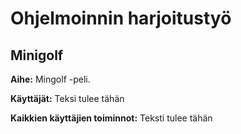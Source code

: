 # Ohjelmoinnin harjoitustyö
## Minigolf

**Aihe:** Mingolf -peli. 

**Käyttäjät:** Teksi tulee tähän

**Kaikkien käyttäjien toiminnot:** Teksti tulee tähän
